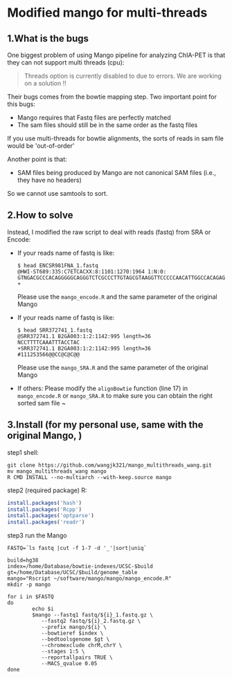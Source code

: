 # Modified mango for multi-threads

## 1.What is the bugs

One biggest problem of using Mango pipeline for analyzing ChIA-PET is that they can not support multi threads (cpu):
> Threads option is currently disabled to due to errors. We are working on a solution !!

Their bugs comes from the bowtie mapping step. Two important point for this bugs:
- Mango requires that Fastq files are perfectly matched
- The sam files should still be in the same order as the fastq files

If you use multi-threads for bowtie alignments, the sorts of reads in sam file would be 'out-of-order'

Another point is that:
- SAM files being produced by Mango are not canonical SAM files (i.e., they have no headers)

So we cannot use samtools to sort.

## 2.How to solve

Instead, I modified the raw script to deal with reads (fastq) from SRA or Encode:
- If your reads name of fastq is like:
  ``` shell
  $ head ENCSR981FNA_1.fastq
  @HWI-ST689:335:C7ETCACXX:8:1101:1270:1964 1:N:0:
  GTNGACGCCCACAGGGGGCAGGGTCTCGCCCTTGTAGCGTAAGGTTCCCCCAACATTGGCCACAGAGCCGTTGATGACGACAGCAGTTGGATAAGATATCG
  +
  ```
  Please use the `mango_encode.R` and the same parameter of the original Mango
  
- If your reads name of fastq is like:
  ``` shell
  $ head SRR372741_1.fastq
  @SRR372741.1 B2GA003:1:2:1142:995 length=36
  NCCTTTTCAAATTTACCTAC
  +SRR372741.1 B2GA003:1:2:1142:995 length=36
  #111253566@@CC@C@C@@
  ```
   Please use the `mango_SRA.R` and the same parameter of the original Mango
   
- If others:
  Please modify the `alignBowtie` function (line 17) in `mango_encode.R` or `mango_SRA.R` to make sure you can obtain the right sorted sam file ~

## 3.Install (for my personal use, same with the original Mango, )

step1 shell:
``` shell
git clone https://github.com/wangjk321/mango_multithreads_wang.git
mv mango_multithreads_wang mango
R CMD INSTALL --no-multiarch --with-keep.source mango
```

step2 (required package) R:
``` R
install.packages('hash')
install.packages('Rcpp')
install.packages('optparse')
install.packages('readr')
```

step3 run the Mango
``` shell
FASTQ=`ls fastq |cut -f 1-7 -d '_'|sort|uniq`

build=hg38
index=/home/Database/bowtie-indexes/UCSC-$build
gt=/home/Database/UCSC/$build/genome_table
mango="Rscript ~/software/mango/mango/mango_encode.R"
mkdir -p mango

for i in $FASTQ
do
        echo $i
        $mango --fastq1 fastq/${i}_1.fastq.gz \
           --fastq2 fastq/${i}_2.fastq.gz \
           --prefix mango/${i} \
           --bowtieref $index \
           --bedtoolsgenome $gt \
           --chromexclude chrM,chrY \
           --stages 1:5 \
           --reportallpairs TRUE \
           --MACS_qvalue 0.05
done
```
